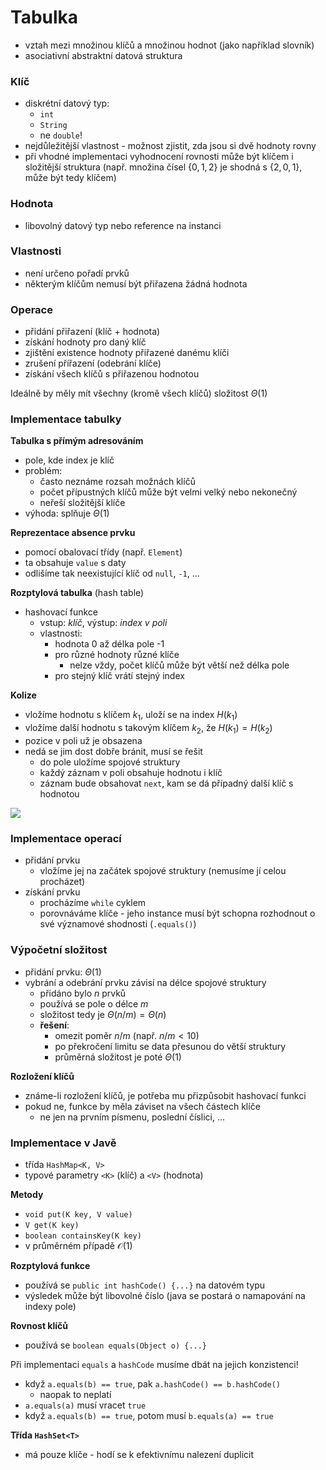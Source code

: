 # Tabulka

- vztah mezi množinou klíčů a množinou hodnot (jako například slovník)
- asociativní abstraktní datová struktura

### Klíč

- diskrétní datový typ:
	- `int`
	- `String`
	- ne `double`!
- nejdůležitější vlastnost - možnost zjistit, zda jsou si dvě hodnoty rovny
- při vhodné implementaci vyhodnocení rovnosti může být klíčem i složitější struktura (např. množina čísel $\{0, 1, 2\}$ je shodná s $\{2, 0, 1\}$, může být tedy klíčem)

### Hodnota

- libovolný datový typ nebo reference na instanci

### Vlastnosti

- není určeno pořadí prvků
- některým klíčům nemusí být přiřazena žádná hodnota

### Operace

- přidání přiřazení (klíč + hodnota)
- získání hodnoty pro daný klíč
- zjištění existence hodnoty přiřazené danému klíči
- zrušení přířazení (odebrání klíče)
- získání všech klíčů s přiřazenou hodnotou

Ideálně by měly mít všechny (kromě všech klíčů) složitost $\Theta(1)$

### Implementace tabulky

**Tabulka s přímým adresováním**
- pole, kde index je klíč
- problém:
	- často neznáme rozsah možnách klíčů
	- počet přípustných klíčů může být velmi velký nebo nekonečný
	- neřeší složitější klíče
- výhoda: splňuje $\Theta(1)$

**Reprezentace absence prvku**
- pomocí obalovací třídy (např. `Element`)
- ta obsahuje `value` s daty
- odlišíme tak neexistující klíč od `null`, `-1`, ...

**Rozptylová tabulka** (hash table)
- hashovací funkce
	- vstup: *klíč*, výstup: *index v poli*
	- vlastnosti:
		- hodnota 0 až délka pole -1
		- pro různé hodnoty různé klíče
			- nelze vždy, počet klíčů může být větší než délka pole
		- pro stejný klíč vrátí stejný index

**Kolize**
- vložíme hodnotu s klíčem $k_1$, uloží se na index $H(k_1)$
- vložíme další hodnotu s takovým klíčem $k_2$, že $H(k_1) = H(k_2)$
- pozice v poli už je obsazena
- nedá se jim dost dobře bránit, musí se řešit
	- do pole uložíme spojové struktury
	- každý záznam v poli obsahuje hodnotu i klíč
	- záznam bude obsahovat `next`, kam se dá případný další klíč s hodnotou

![](implementace-tabulky.png)

### Implementace operací

- přidání prvku
	- vložíme jej na začátek spojové struktury (nemusíme jí celou procházet)
- získání prvku
	- procházíme `while` cyklem
	- porovnáváme klíče - jeho instance musí být schopna rozhodnout o své významové shodnosti (`.equals()`)

### Výpočetní složitost

- přidání prvku: $\Theta(1)$
- vybrání a odebrání prvku závisí na délce spojové struktury
	- přidáno bylo $n$ prvků
	- používá se pole o délce $m$
	- složitost tedy je $\Theta(n/m) = \Theta(n)$
	- **řešení**:
		- omezit poměr $n/m$ (např. $n/m < 10$)
		- po překročení limitu se data přesunou do větší struktury
		- průměrná složitost je poté $\Theta(1)$

**Rozložení klíčů**
- známe-li rozložení klíčů, je potřeba mu přizpůsobit hashovací funkci
- pokud ne, funkce by měla záviset na všech částech klíče
	- ne jen na prvním písmenu, poslední číslici, ...

### Implementace v Javě

- třída `HashMap<K, V>`
- typové parametry `<K>` (klíč) a `<V>` (hodnota)

**Metody**
- `void put(K key, V value)`
- `V get(K key)`
- `boolean containsKey(K key)`
- v průměrném případě $\mathcal O(1)$

**Rozptylová funkce**
- používá se `public int hashCode() {...}` na datovém typu
- výsledek může být libovolné číslo (java se postará o namapování na indexy pole)

**Rovnost klíčů**
- používá se `boolean equals(Object o) {...}`

Při implementaci `equals` a `hashCode` musíme dbát na jejich konzistenci!
- když `a.equals(b) == true`, pak `a.hashCode() == b.hashCode()`
	- naopak to neplatí
- `a.equals(a)` musí vracet `true`
- když `a.equals(b) == true`, potom musí `b.equals(a) == true`

**Třída `HashSet<T>`**
- má pouze klíče - hodí se k efektivnímu nalezení duplicit
